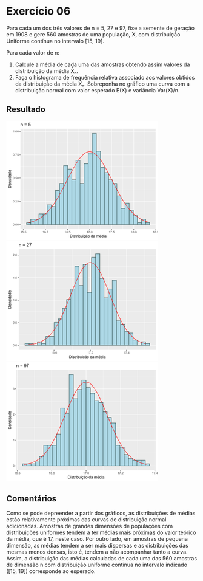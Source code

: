 # Exercício 06

Para cada um dos três valores de n = 5, 27 e 97, fixe a semente de geração em 1908 e gere 560 amostras de uma população, X, com distribuição Uniforme contínua no intervalo [15, 19].

Para cada valor de n:

1. Calcule a média de cada uma das amostras obtendo assim valores da distribuição da média X̄ₙ.
2. Faça o histograma de frequência relativa associado aos valores obtidos da distribuição da média X̄ₙ. Sobreponha no gráfico uma curva com a distribuição normal com valor esperado E(X) e variância Var(X)/n.

## Resultado

<img src="output01.svg" alt="Output01" width="400"/>
<img src="output02.svg" alt="Output02" width="400"/>
<img src="output03.svg" alt="Output03" width="400"/>

## Comentários

Como se pode depreender a partir dos gráficos, as distribuições de médias estão relativamente próximas das curvas de distribuição normal adicionadas.
Amostras de grandes dimensões de populações com distribuições uniformes tendem a ter médias mais próximas do valor teórico da média, que é 17, neste caso.
Por outro lado, em amostras de pequena dimensão, as médias tendem a ser mais dispersas e as distribuições das mesmas menos densas, isto é, tendem a não acompanhar tanto a curva.
Assim, a distribuição das médias calculadas de cada uma das 560 amostras de dimensão n com distribuição uniforme contínua no intervalo indicado ([15, 19]) corresponde ao esperado.
